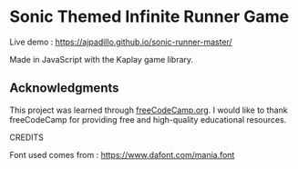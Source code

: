 # Sonic Themed Infinite Runner Game

Live demo : https://ajpadillo.github.io/sonic-runner-master/

Made in JavaScript with the Kaplay game library.


## Acknowledgments

This project was learned through [freeCodeCamp.org](https://www.freecodecamp.org). I would like to thank freeCodeCamp for providing free and high-quality educational resources.


CREDITS

Font used comes from : https://www.dafont.com/mania.font
